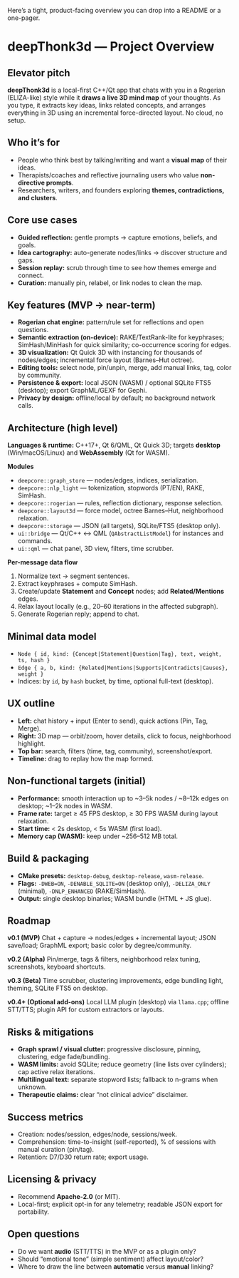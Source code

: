 Here’s a tight, product-facing overview you can drop into a README or a one-pager.

# deepThonk3d — Project Overview

## Elevator pitch

**deepThonk3d** is a local-first C++/Qt app that chats with you in a Rogerian (ELIZA-like) style while it **draws a live 3D mind map** of your thoughts. As you type, it extracts key ideas, links related concepts, and arranges everything in 3D using an incremental force-directed layout. No cloud, no setup.

## Who it’s for

* People who think best by talking/writing and want a **visual map** of their ideas.
* Therapists/coaches and reflective journaling users who value **non-directive prompts**.
* Researchers, writers, and founders exploring **themes, contradictions, and clusters**.

## Core use cases

* **Guided reflection:** gentle prompts → capture emotions, beliefs, and goals.
* **Idea cartography:** auto-generate nodes/links → discover structure and gaps.
* **Session replay:** scrub through time to see how themes emerge and connect.
* **Curation:** manually pin, relabel, or link nodes to clean the map.

## Key features (MVP → near-term)

* **Rogerian chat engine:** pattern/rule set for reflections and open questions.
* **Semantic extraction (on-device):** RAKE/TextRank-lite for keyphrases; SimHash/MinHash for quick similarity; co-occurrence scoring for edges.
* **3D visualization:** Qt Quick 3D with instancing for thousands of nodes/edges; incremental force layout (Barnes–Hut octree).
* **Editing tools:** select node, pin/unpin, merge, add manual links, tag, color by community.
* **Persistence & export:** local JSON (WASM) / optional SQLite FTS5 (desktop); export GraphML/GEXF for Gephi.
* **Privacy by design:** offline/local by default; no background network calls.

## Architecture (high level)

**Languages & runtime:** C++17+, Qt 6/QML, Qt Quick 3D; targets **desktop** (Win/macOS/Linux) and **WebAssembly** (Qt for WASM).

**Modules**

* `deepcore::graph_store` — nodes/edges, indices, serialization.
* `deepcore::nlp_light` — tokenization, stopwords (PT/EN), RAKE, SimHash.
* `deepcore::rogerian` — rules, reflection dictionary, response selection.
* `deepcore::layout3d` — force model, octree Barnes–Hut, neighborhood relaxation.
* `deepcore::storage` — JSON (all targets), SQLite/FTS5 (desktop only).
* `ui::bridge` — Qt/C++ ↔ QML (`QAbstractListModel`) for instances and commands.
* `ui::qml` — chat panel, 3D view, filters, time scrubber.

**Per-message data flow**

1. Normalize text → segment sentences.
2. Extract keyphrases + compute SimHash.
3. Create/update **Statement** and **Concept** nodes; add **Related/Mentions** edges.
4. Relax layout locally (e.g., 20–60 iterations in the affected subgraph).
5. Generate Rogerian reply; append to chat.

## Minimal data model

* `Node { id, kind: {Concept|Statement|Question|Tag}, text, weight, ts, hash }`
* `Edge { a, b, kind: {Related|Mentions|Supports|Contradicts|Causes}, weight }`
* Indices: by `id`, by `hash` bucket, by time, optional full-text (desktop).

## UX outline

* **Left:** chat history + input (Enter to send), quick actions (Pin, Tag, Merge).
* **Right:** 3D map — orbit/zoom, hover details, click to focus, neighborhood highlight.
* **Top bar:** search, filters (time, tag, community), screenshot/export.
* **Timeline:** drag to replay how the map formed.

## Non-functional targets (initial)

* **Performance:** smooth interaction up to \~3–5k nodes / \~8–12k edges on desktop; \~1–2k nodes in WASM.
* **Frame rate:** target ≥ 45 FPS desktop, ≥ 30 FPS WASM during layout relaxation.
* **Start time:** < 2s desktop, < 5s WASM (first load).
* **Memory cap (WASM):** keep under \~256–512 MB total.

## Build & packaging

* **CMake presets:** `desktop-debug`, `desktop-release`, `wasm-release`.
* **Flags:** `-DWEB=ON`, `-DENABLE_SQLITE=ON` (desktop only), `-DELIZA_ONLY` (minimal), `-DNLP_ENHANCED` (RAKE/SimHash).
* **Output:** single desktop binaries; WASM bundle (HTML + JS glue).

## Roadmap

**v0.1 (MVP)**
Chat + capture → nodes/edges + incremental layout; JSON save/load; GraphML export; basic color by degree/community.

**v0.2 (Alpha)**
Pin/merge, tags & filters, neighborhood relax tuning, screenshots, keyboard shortcuts.

**v0.3 (Beta)**
Time scrubber, clustering improvements, edge bundling light, theming, SQLite FTS5 on desktop.

**v0.4+ (Optional add-ons)**
Local LLM plugin (desktop) via `llama.cpp`; offline STT/TTS; plugin API for custom extractors or layouts.

## Risks & mitigations

* **Graph sprawl / visual clutter:** progressive disclosure, pinning, clustering, edge fade/bundling.
* **WASM limits:** avoid SQLite; reduce geometry (line lists over cylinders); cap active relax iterations.
* **Multilingual text:** separate stopword lists; fallback to n-grams when unknown.
* **Therapeutic claims:** clear “not clinical advice” disclaimer.

## Success metrics

* Creation: nodes/session, edges/node, sessions/week.
* Comprehension: time-to-insight (self-reported), % of sessions with manual curation (pin/tag).
* Retention: D7/D30 return rate; export usage.

## Licensing & privacy

* Recommend **Apache-2.0** (or MIT).
* Local-first; explicit opt-in for any telemetry; readable JSON export for portability.

## Open questions

* Do we want **audio** (STT/TTS) in the MVP or as a plugin only?
* Should “emotional tone” (simple sentiment) affect layout/color?
* Where to draw the line between **automatic** versus **manual** linking?
